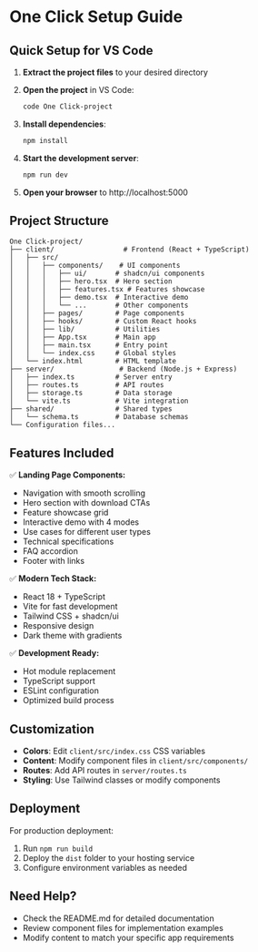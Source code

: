 # One Click Setup Guide

## Quick Setup for VS Code

1. **Extract the project files** to your desired directory
2. **Open the project** in VS Code:
   ```bash
   code One Click-project
   ```

3. **Install dependencies**:
   ```bash
   npm install
   ```

4. **Start the development server**:
   ```bash
   npm run dev
   ```

5. **Open your browser** to http://localhost:5000

## Project Structure

```
One Click-project/
├── client/                 # Frontend (React + TypeScript)
│   ├── src/
│   │   ├── components/    # UI components
│   │   │   ├── ui/       # shadcn/ui components
│   │   │   ├── hero.tsx  # Hero section
│   │   │   ├── features.tsx # Features showcase
│   │   │   ├── demo.tsx  # Interactive demo
│   │   │   └── ...       # Other components
│   │   ├── pages/        # Page components
│   │   ├── hooks/        # Custom React hooks
│   │   ├── lib/          # Utilities
│   │   ├── App.tsx       # Main app
│   │   ├── main.tsx      # Entry point
│   │   └── index.css     # Global styles
│   └── index.html        # HTML template
├── server/                # Backend (Node.js + Express)
│   ├── index.ts          # Server entry
│   ├── routes.ts         # API routes
│   ├── storage.ts        # Data storage
│   └── vite.ts           # Vite integration
├── shared/               # Shared types
│   └── schema.ts         # Database schemas
└── Configuration files...
```

## Features Included

✅ **Landing Page Components:**
- Navigation with smooth scrolling
- Hero section with download CTAs
- Feature showcase grid
- Interactive demo with 4 modes
- Use cases for different user types
- Technical specifications
- FAQ accordion
- Footer with links

✅ **Modern Tech Stack:**
- React 18 + TypeScript
- Vite for fast development
- Tailwind CSS + shadcn/ui
- Responsive design
- Dark theme with gradients

✅ **Development Ready:**
- Hot module replacement
- TypeScript support
- ESLint configuration
- Optimized build process

## Customization

- **Colors**: Edit `client/src/index.css` CSS variables
- **Content**: Modify component files in `client/src/components/`
- **Routes**: Add API routes in `server/routes.ts`
- **Styling**: Use Tailwind classes or modify components

## Deployment

For production deployment:
1. Run `npm run build`
2. Deploy the `dist` folder to your hosting service
3. Configure environment variables as needed

## Need Help?

- Check the README.md for detailed documentation
- Review component files for implementation examples
- Modify content to match your specific app requirements